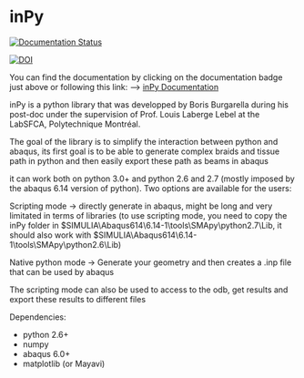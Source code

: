 # inPy

[![Documentation Status](https://readthedocs.org/projects/inpy/badge/?version=latest)](https://inpy.readthedocs.io/en/latest/?badge=latest)



[![DOI](https://zenodo.org/badge/171340690.svg)](https://zenodo.org/badge/latestdoi/171340690)



You can find the documentation by clicking on the documentation badge just above or following this link: --> [inPy Documentation](https://inpy.readthedocs.io/en/latest/?badge=latest)

inPy is a python library that was developped by Boris Burgarella during his post-doc
under the supervision of Prof. Louis Laberge Lebel at the LabSFCA, Polytechnique Montréal.

The goal of the library is to simplify the interaction between python and abaqus,
its first goal is to be able to generate complex braids and tissue path in python and
then easily export these path as beams in abaqus

it can work both on python 3.0+ and python 2.6 and 2.7 (mostly imposed by the abaqus 6.14
version of python). Two options are available for the users:

Scripting mode -> directly generate in abaqus, might be long and very limitated in terms of libraries
(to use scripting mode, you need to copy the inPy folder in $SIMULIA\Abaqus614\6.14-1\tools\SMApy\python2.7\Lib,
it should also work with $SIMULIA\Abaqus614\6.14-1\tools\SMApy\python2.6\Lib)

Native python mode -> Generate your geometry and then creates a .inp file that can be used by abaqus

The scripting mode can also be used to access to the odb, get results and export these results to different files

Dependencies:
- python 2.6+
- numpy
- abaqus 6.0+
- matplotlib (or Mayavi)

